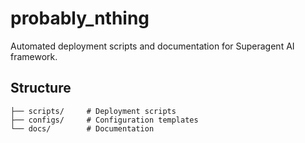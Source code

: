 # probably_nthing

Automated deployment scripts and documentation for Superagent AI framework.

## Structure

```
├── scripts/     # Deployment scripts
├── configs/     # Configuration templates
└── docs/        # Documentation
```
